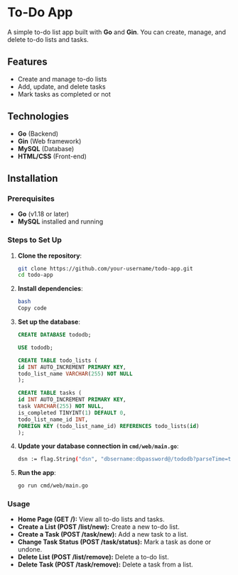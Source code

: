 # To-Do App

A simple to-do list app built with **Go** and **Gin**. You can create, manage, and delete to-do lists and tasks.

## Features

- Create and manage to-do lists
- Add, update, and delete tasks
- Mark tasks as completed or not

## Technologies

- **Go** (Backend)
- **Gin** (Web framework)
- **MySQL** (Database)
- **HTML/CSS** (Front-end)

## Installation

### Prerequisites

- **Go** (v1.18 or later)
- **MySQL** installed and running

### Steps to Set Up

1. **Clone the repository**:

    ```bash
    git clone https://github.com/your-username/todo-app.git
    cd todo-app

2. **Install dependencies**:

    ```bash
    bash
    Copy code

3. **Set up the database**:

    ```sql
    CREATE DATABASE tododb;

    USE tododb;

    CREATE TABLE todo_lists (
    id INT AUTO_INCREMENT PRIMARY KEY,
    todo_list_name VARCHAR(255) NOT NULL
    );

    CREATE TABLE tasks (
    id INT AUTO_INCREMENT PRIMARY KEY,
    task VARCHAR(255) NOT NULL,
    is_completed TINYINT(1) DEFAULT 0,
    todo_list_name_id INT,
    FOREIGN KEY (todo_list_name_id) REFERENCES todo_lists(id)
    );

4. **Update your database connection in `cmd/web/main.go`**:

    ```bash
    dsn := flag.String("dsn", "dbsername:dbpassword@/tododb?parseTime=true", "MySQL data source name")

5. **Run the app**:

    ```bash
    go run cmd/web/main.go

### Usage

- **Home Page (GET /):** View all to-do lists and tasks.
- **Create a List (POST /list/new):** Create a new to-do list.
- **Create a Task (POST /task/new):** Add a new task to a list.
- **Change Task Status (POST /task/status):** Mark a task as done or undone.
- **Delete List (POST /list/remove):** Delete a to-do list.
- **Delete Task (POST /task/remove):** Delete a task from a list.
